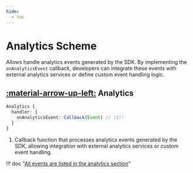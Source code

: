 ```yaml
---
hide:
  - toc
---
```

# Analytics Scheme

Allows handle analytics events generated by the SDK. By implementing the `onAnalyticsEvent` callback, developers can integrate these events with external analytics services or define custom event handling logic.

## [:material-arrow-up-left:](/sdk/developer/configuration/#configuration) Analytics

```typescript
Analytics {
  handler: {
    onAnalyticsEvent: Callback(Event) // (1)!
  }
}
```

1.  Callback function that processes analytics events generated by the SDK, allowing integration with external analytics services or custom event handling.

!!! doc "[All events are listed in the analytics section](/sdk/about/analytics/analytics/)"
    